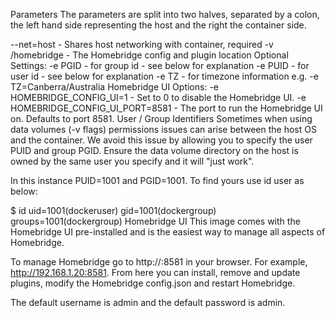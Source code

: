 Parameters
The parameters are split into two halves, separated by a colon, the left hand side representing the host and the right the container side.

--net=host - Shares host networking with container, required
-v /homebridge - The Homebridge config and plugin location
Optional Settings:
-e PGID - for group id - see below for explanation
-e PUID - for user id - see below for explanation
-e TZ - for timezone information e.g. -e TZ=Canberra/Australia
Homebridge UI Options:
-e HOMEBRIDGE_CONFIG_UI=1 - Set to 0 to disable the Homebridge UI.
-e HOMEBRIDGE_CONFIG_UI_PORT=8581 - The port to run the Homebridge UI on. Defaults to port 8581.
User / Group Identifiers
Sometimes when using data volumes (-v flags) permissions issues can arise between the host OS and the container. We avoid this issue by allowing you to specify the user PUID and group PGID. Ensure the data volume directory on the host is owned by the same user you specify and it will "just work".

In this instance PUID=1001 and PGID=1001. To find yours use id user as below:

  $ id <dockeruser>
    uid=1001(dockeruser) gid=1001(dockergroup) groups=1001(dockergroup)
Homebridge UI
This image comes with the Homebridge UI pre-installed and is the easiest way to manage all aspects of Homebridge.

To manage Homebridge go to http://<ip of server>:8581 in your browser. For example, http://192.168.1.20:8581. From here you can install, remove and update plugins, modify the Homebridge config.json and restart Homebridge.

The default username is admin and the default password is admin.